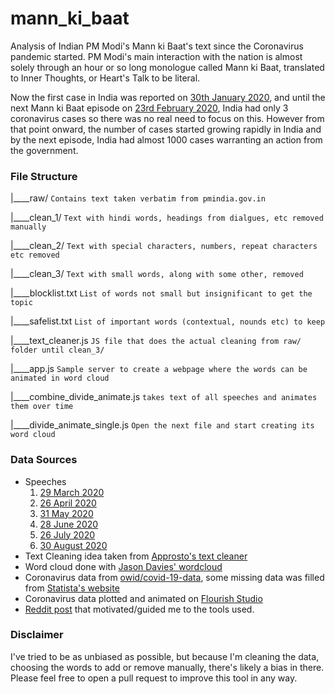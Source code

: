 # mann_ki_baat

Analysis of Indian PM Modi's Mann ki Baat's text since the Coronavirus pandemic started.
PM Modi's main interaction with the nation is almost solely through an hour or so long monologue called Mann ki Baat, translated to Inner Thoughts, or Heart's Talk to be literal. 

Now the first case in India was reported on [30th January 2020](https://www.cnbc.com/2020/01/30/india-confirms-first-case-of-the-coronavirus.html),  and until the next Mann ki Baat episode on [23rd February 2020](https://www.pmindia.gov.in/en/news_updates/pms-address-in-the-9th-episode-of-mann-ki-baat-2-0/), India had only 3 coronavirus cases so there was no real need to focus on this. However from that point onward, the number of cases started growing rapidly in India and by the next episode, India had almost 1000 cases warranting an action from the government.

### File Structure


|____raw/  `Contains text taken verbatim from pmindia.gov.in`

|____clean_1/ `Text with hindi words, headings from dialgues, etc removed manually`

|____clean_2/ `Text with special characters, numbers, repeat characters etc removed`

|____clean_3/ `Text with small words, along with some other, removed`

|____blocklist.txt `List of words not small but insignificant to get the topic`

|____safelist.txt `List of important words (contextual, nounds etc) to keep`

|____text_cleaner.js `JS file that does the actual cleaning from raw/ folder until clean_3/`

|____app.js `Sample server to create a webpage where the words can be animated in word cloud`

|____combine_divide_animate.js `takes text of all speeches and animates them over time`

|____divide_animate_single.js `Open the next file and start creating its word cloud`



### Data Sources

* Speeches
	1. [29 March 2020](https://www.pmindia.gov.in/en/news_updates/pms-address-in-the-10th-episode-of-mann-ki-baat-2-0/)
	2. [26 April 2020](https://www.pmindia.gov.in/en/news_updates/pms-address-in-the-11th-episode-of-mann-ki-baat-2-0/)
	3. [31 May 2020](https://www.pmindia.gov.in/en/news_updates/pms-address-in-the-12th-episode-of-mann-ki-baat-2-0/)
	4. [28 June 2020](https://www.pmindia.gov.in/en/news_updates/pms-address-in-the-13th-episode-of-mann-ki-baat-2-0/)
	5. [26 July 2020](https://www.pmindia.gov.in/en/news_updates/pms-address-in-the-14th-episode-of-mann-ki-baat-2-0/)
	6. [30 August 2020](https://www.pmindia.gov.in/en/news_updates/pms-address-in-the-15th-episode-of-mann-ki-baat-2-0/)
* Text Cleaning idea taken from [Approsto's text cleaner](https://approsto.com/text-cleaner)
* Word cloud done with [Jason Davies' wordcloud](https://www.jasondavies.com/wordcloud)
* Coronavirus data from [owid/covid-19-data](https://github.com/owid/covid-19-data/tree/master/public/data), some missing data was filled from [Statista's website](https://www.statista.com/statistics/1104054/india-coronavirus-covid-19-daily-confirmed-recovered-death-cases/)
* Coronavirus data plotted and animated on [Flourish Studio](https://app.flourish.studio/visualisation/3633810/)
* [Reddit post](https://www.reddit.com/r/dataisbeautiful/comments/fm38c1/oc_covid19_infections_vs_rcoronavirus/fl20jzw/) that motivated/guided me to the tools used.



### Disclaimer

I've tried to be as unbiased as possible, but because I'm cleaning the data, choosing the words to add or remove manually, there's likely a bias in there. Please feel free to open a pull request to improve this tool in any way. 
